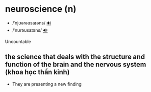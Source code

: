 # neuroscience (n)

- /ˈnjʊərəʊsaɪəns/ [🔊](https://www.oxfordlearnersdictionaries.com/media/english/uk_pron/n/neu/neuro/neuroscience__gb_1.mp3)
- /ˈnʊrəʊsaɪəns/ [🔊](https://www.oxfordlearnersdictionaries.com/media/english/us_pron/n/neu/neuro/neuroscience__us_1.mp3)

Uncountable

## the science that deals with the structure and function of the brain and the nervous system (khoa học thần kinh)

- They are presenting a new finding 